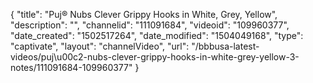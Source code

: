 {
    "title": "Puj&reg; Nubs Clever Grippy Hooks in White, Grey, Yellow",
    "description": "",
    "channelid": "111091684",
    "videoid": "109960377",
    "date_created": "1502517264",
    "date_modified": "1504049168",
    "type": "captivate",
    "layout": "channelVideo",
    "url": "\/bbbusa-latest-videos\/puj\u00c2-nubs-clever-grippy-hooks-in-white-grey-yellow-3-notes\/111091684-109960377"
}